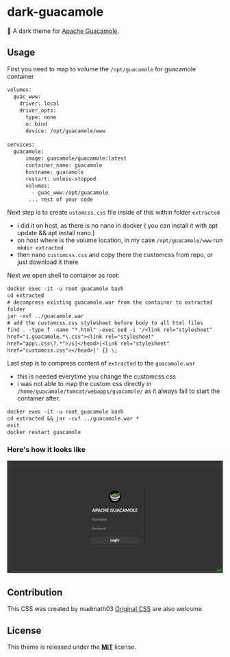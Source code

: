 # dark-guacamole
:lipstick: A dark theme for [Apache Guacamole](https://guacamole.apache.org/).

## Usage
First you need to map to volume the `/opt/guacamole` for guacamole container
```
volumes:
  guac_www:
    driver: local
    driver_opts:
      type: none
      o: bind
      device: /opt/guacamole/www

services:
  guacamole:
      image: guacamole/guacamole:latest
      container_name: guacamole
      hostname: guacamole
      restart: unless-stopped
      volumes:
        - guac_www:/opt/guacamole
       ... rest of your code
```
Next step is to create `ustomcss.css` file inside of this within folder `extracted`
- i did it on host, as there is no nano in docker ( you can install it with apt update && apt install nano )
- on host where is the volume location, in my case `/opt/guacamole/www` run `mkdir extracted`
- then nano `customcss.css` and copy there the customcss from repo, or just download it there

Next we open shell to container as root:
```
docker exec -it -u root guacamole bash
cd extracted
# decompress existing guacamole.war from the container to extracted folder
jar -xvf ../guacamole.war
# add the customcss.css stylesheet before body to all html files
find . -type f -name "*.html" -exec sed -i '/<link rel="stylesheet" href="1.guacamole.*\.css"><link rel="stylesheet" href="app\.css\?.*">/s|</head>|<link rel="stylesheet" href="customcss.css"></head>|' {} \;
```
Last step is to compress content of `extracted` to the `guacamole.war`
- this is needed everytime you change the customcss.css
- i was not able to map the custom css directly in `/home/guacamole/tomcat/webapps/guacamole/` as it always fail to start the container after.
```
docker exec -it -u root guacamole bash
cd extracted && jar -cvf ../guacamole.war *
exit
docker restart guacamole
```

### Here's how it looks like

![dark-guacamole.JPG](dark-guacamole.JPG)

## Contribution
This CSS was created by madmath03 [Original CSS]([https://github.com/madmath03/dark-guacamole/pulls](https://github.com/madmath03/dark-guacamole)) are also welcome.

## License 
This theme is released under the [**MIT**](/LICENSE) license.
